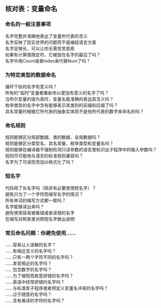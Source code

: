 ## 核对表：变量命名

### 命名的一般注意事项

名字完整并准确地表达了变量所代表的含义  
名字反映了现实世界的问题而不是编程语言方案  
名字足够长，可以让你无需苦苦思索  
如果有计算值限定符，它被放在名字的最后了吗？  
名字中用Count或者Index来代替Num了吗？

### 为特定类型的数据命名

循环下标的名字有意义吗？  
所有的“临时”变量都重新命以更加有意义的名字了吗？  
当布尔变量的值为真时，变量名能准确的表达其含义吗？  
枚举类型的名字中含有能够表示其类别的前缀和后缀了吗？  
具名常量时根据它所代表的抽象实体而不是他所代表的数字来命名的吗？  

### 命名规则

规则能够区分局部数据、类的数据、全局数据吗？  
规则能够区分类型名、具名常量、枚举类型和变量名吗？  
规则能够在编译器不强制检测只读参数的语言里标识出子程序中的输入参数吗？  
规则尽可能地与语言的标准规则兼容吗？  
名字为了可读性而加以格式化了吗？

### 短名字

代码用了长名字吗（除非有必要使用短名字）？  
避免只为了一个字符而缩写名字的情况？  
所有单词的缩写方式都一致吗？  
名字能够读出来吗？  
避免使用容易被看错或者读错的名字  
在缩写对照表里对照短名字做出说明

### 常见命名问题：你避免使用……

……容易让人误解的名字？  
……有相近含义的名字吗？  
……只有一两个字符不同的名字吗？  
……发音相近的名字吗？  
……包含数字的名字吗？  
……为了缩短而故意拼错的名字吗？  
……英语中经常拼错的名字吗？  
……与标准库子程序或者预定义变量名冲突的名字吗？  
……过于随意的名字吗？  
……含有难读的字符的名字吗？